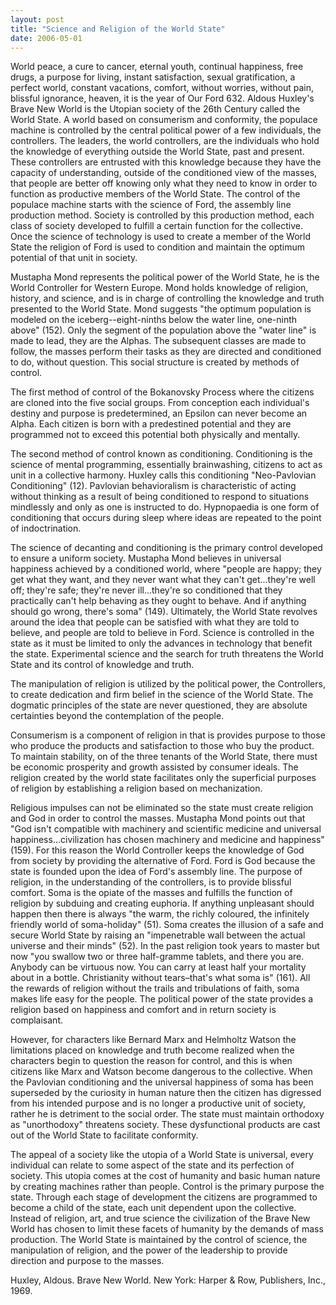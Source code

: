 ```yaml
---
layout: post
title: "Science and Religion of the World State"
date: 2006-05-01
---
```

World peace, a cure to cancer, eternal youth, continual happiness, free drugs, a purpose for living, instant satisfaction, sexual gratification, a perfect world, constant vacations, comfort, without worries, without pain, blissful ignorance, heaven, it is the year of Our Ford 632.  Aldous Huxley's Brave New World is the Utopian society of the 26th Century called the World State.  A world based on consumerism and conformity, the populace machine is controlled by the central political power of a few individuals, the controllers.  The leaders, the world controllers, are the individuals who hold the knowledge of everything outside the World State, past and present.  These controllers are entrusted with this knowledge because they have the capacity of understanding, outside of the conditioned view of the masses, that people are better off knowing only what they need to know in order to function as productive members of the World State.  The control of the populace machine starts with the science of Ford, the assembly line production method.  Society is controlled by this production method, each class of society developed to fulfill a certain function for the collective. Once the science of technology is used to create a member of the World State the religion of Ford is used to condition and maintain the optimum potential of that unit in society.

Mustapha Mond represents the political power of the World State, he is the World Controller for Western Europe.  Mond holds knowledge of religion, history, and science, and is in charge of controlling the knowledge and truth presented to the World State. Mond suggests "the optimum population is modeled on the iceberg--eight-ninths below the water line, one-ninth above" (152).  Only the segment of the population above the "water line" is made to lead, they are the Alphas.  The subsequent classes are made to follow, the masses perform their tasks as they are directed and conditioned to do, without question.  This social structure is created by methods of control.

The first method of control of the Bokanovsky Process where the citizens are cloned into the five social groups.  From conception each individual's destiny and purpose is predetermined, an Epsilon can never become an Alpha.  Each citizen is born with a predestined potential and they are programmed not to exceed this potential both physically and mentally.  

The second method of control known as conditioning.  Conditioning is the science of mental programming, essentially brainwashing, citizens to act as unit in a collective harmony. Huxley calls this conditioning "Neo-Pavlovian Conditioning" (12).  Pavlovian behavioralism is characteristic of acting without thinking as a result of being conditioned to respond to situations mindlessly and only as one is instructed to do.  Hypnopaedia is one form of conditioning that occurs during sleep where ideas are repeated to the point of indoctrination.

The science of decanting and conditioning is the primary control developed to ensure a uniform society.  Mustapha Mond believes in universal happiness achieved by a conditioned world, where "people are happy; they get what they want, and they never want what they can't get...they're well off; they're safe; they're never ill...they're so conditioned that they practically can't help behaving as they ought to behave.  And if anything should go wrong, there's soma" (149).  Ultimately, the World State revolves around the idea that people can be satisfied with what they are told to believe, and people are told to believe in Ford.  Science is controlled in the state as it must be limited to only the advances in technology that benefit the state.  Experimental science and the search for truth threatens the World State and its control of knowledge and truth.

The manipulation of religion is utilized by the political power, the Controllers, to create dedication and firm belief in the science of the World State.  The dogmatic principles of the state are never questioned, they are absolute certainties beyond the contemplation of the people.  

Consumerism is a component of religion in that is provides purpose to those who produce the products and satisfaction to those who buy the product.  To maintain stability, on of the three tenants of the World State, there must be economic prosperity and growth assisted by consumer ideals.  The religion created by the world state facilitates only the superficial purposes of religion by establishing a religion based on mechanization.

Religious impulses can not be eliminated so the state must create religion and God in order to control the masses.  Mustapha Mond points out that "God isn't compatible with machinery and scientific medicine and universal happiness...civilization has chosen machinery and medicine and happiness" (159).  For this reason the World Controller keeps the knowledge of God from society by providing the alternative of Ford.  Ford is God because the state is founded upon the idea of Ford's assembly line.  The purpose of religion, in the understanding of the controllers, is to provide blissful comfort.  Soma is the opiate of the masses and fulfills the function of religion by subduing and creating euphoria.  If anything unpleasant should happen then there is always "the warm, the richly coloured, the infinitely friendly world of soma-holiday" (51).  Soma creates the illusion of a safe and secure World State by raising an "impenetrable wall between the actual universe and their minds" (52).  In the past religion took years to master but now "you swallow two or three half-gramme tablets, and there you are. Anybody can be virtuous now. You can carry at least half your mortality about in a bottle. Christianity without tears–that's what soma is" (161).  All the rewards of religion without the trails and tribulations of faith, soma makes life easy for the people.  The political power of the state provides a religion based on happiness and comfort and in return society is complaisant.

However, for characters like Bernard Marx and Helmholtz Watson the limitations placed on knowledge and truth become realized when the characters begin to question the reason for control, and this is when citizens like Marx and Watson become dangerous to the collective.  When the Pavlovian conditioning and the universal happiness of soma has been superseded by the curiosity in human nature then the citizen has digressed from his intended purpose and is no longer a productive unit of society, rather he is detriment to the social order.   The state must maintain orthodoxy as "unorthodoxy" threatens society.  These dysfunctional products are cast out of the World State to facilitate conformity.

The appeal of a society like the utopia of a World State is universal, every individual can relate to some aspect of the state and its perfection of society.  This utopia comes at the cost of humanity and basic human nature by creating machines rather than people.  Control is the primary purpose the state.  Through each stage of development the citizens are programmed to become a child of the state, each unit dependent upon the collective.  Instead of religion, art, and true science the civilization of the Brave New World has chosen to limit these facets of humanity by the demands of mass production.  The World State is maintained by the control of science, the manipulation of religion, and the power of the leadership to provide direction and purpose to the masses.

Huxley, Aldous. Brave New World. New York: Harper & Row, Publishers, Inc., 1969.
